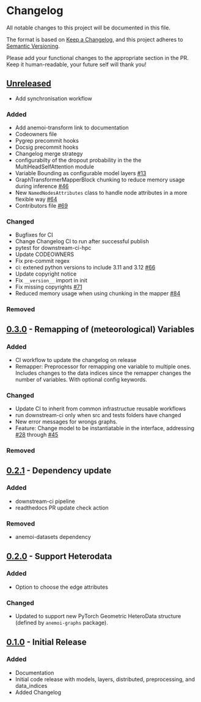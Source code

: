 # Changelog

All notable changes to this project will be documented in this file.

The format is based on [Keep a Changelog](https://keepachangelog.com/en/1.1.0/),
and this project adheres to [Semantic Versioning](https://semver.org/spec/v2.0.0.html).

Please add your functional changes to the appropriate section in the PR.
Keep it human-readable, your future self will thank you!

## [Unreleased](https://github.com/ecmwf/anemoi-models/compare/0.3.0...HEAD)

- Add synchronisation workflow

### Added

- Add anemoi-transform link to documentation
- Codeowners file
- Pygrep precommit hooks
- Docsig precommit hooks
- Changelog merge strategy
- configurabilty of the dropout probability in the the MultiHeadSelfAttention module
- Variable Bounding as configurable model layers [#13](https://github.com/ecmwf/anemoi-models/issues/13)
- GraphTransformerMapperBlock chunking to reduce memory usage during inference [#46](https://github.com/ecmwf/anemoi-models/pull/46)
- New `NamedNodesAttributes` class to handle node attributes in a more flexible way [#64](https://github.com/ecmwf/anemoi-models/pull/64)
- Contributors file [#69](https://github.com/ecmwf/anemoi-models/pull/69)

### Changed
- Bugfixes for CI
- Change Changelog CI to run after successful publish
- pytest for downstream-ci-hpc
- Update CODEOWNERS
- Fix pre-commit regex
- ci: extened python versions to include 3.11 and 3.12 [#66](https://github.com/ecmwf/anemoi-models/pull/66)
- Update copyright notice
- Fix `__version__` import in init
- Fix missing copyrights [#71](https://github.com/ecmwf/anemoi-models/pull/71)
- Reduced memory usage when using chunking in the mapper [#84](https://github.com/ecmwf/anemoi-models/pull/84)

### Removed

## [0.3.0](https://github.com/ecmwf/anemoi-models/compare/0.2.1...0.3.0) - Remapping of (meteorological) Variables

### Added

- CI workflow to update the changelog on release
- Remapper: Preprocessor for remapping one variable to multiple ones. Includes changes to the data indices since the remapper changes the number of variables. With optional config keywords.

### Changed

- Update CI to inherit from common infrastructue reusable workflows
- run downstream-ci only when src and tests folders have changed
- New error messages for wrongs graphs.
- Feature: Change model to be instantiatable in the interface, addressing [#28](https://github.com/ecmwf/anemoi-models/issues/28) through [#45](https://github.com/ecmwf/anemoi-models/pulls/45)

### Removed

## [0.2.1](https://github.com/ecmwf/anemoi-models/compare/0.2.0...0.2.1) - Dependency update

### Added

- downstream-ci pipeline
- readthedocs PR update check action

### Removed

- anemoi-datasets dependency

## [0.2.0](https://github.com/ecmwf/anemoi-models/compare/0.1.0...0.2.0) - Support Heterodata

### Added

- Option to choose the edge attributes

### Changed

- Updated to support new PyTorch Geometric HeteroData structure (defined by `anemoi-graphs` package).

## [0.1.0](https://github.com/ecmwf/anemoi-models/releases/tag/0.1.0) - Initial Release

### Added

- Documentation
- Initial code release with models, layers, distributed, preprocessing, and data_indices
- Added Changelog

<!-- Add Git Diffs for Links above -->
